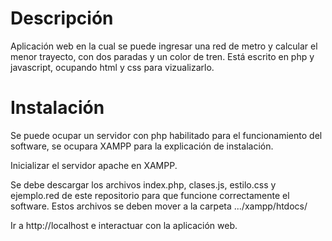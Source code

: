 # Descripción
Aplicación web en la cual se puede ingresar una red de metro y calcular el menor trayecto, con dos paradas y un color de tren.
Está escrito en php y javascript, ocupando html y css para vizualizarlo.

# Instalación
Se puede ocupar un servidor con php habilitado para el funcionamiento del software, se ocupara XAMPP para la explicación de instalación.

Inicializar el servidor apache en XAMPP.

Se debe descargar los archivos index.php, clases.js, estilo.css y ejemplo.red de este repositorio para que funcione correctamente el software.
Estos archivos se deben mover a la carpeta .../xampp/htdocs/ 

Ir a http://localhost e interactuar con la aplicación web.
